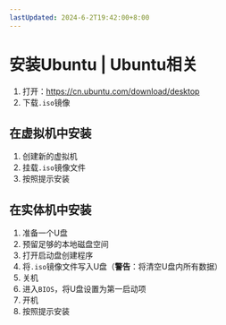 ```yaml
---
lastUpdated: 2024-6-2T19:42:00+8:00
---
```


# 安装Ubuntu | Ubuntu相关

1. 打开：<https://cn.ubuntu.com/download/desktop>
2. 下载```.iso```镜像

## 在虚拟机中安装

1. 创建新的虚拟机
2. 挂载```.iso```镜像文件
3. 按照提示安装

## 在实体机中安装

1. 准备一个U盘
2. 预留足够的本地磁盘空间
3. 打开启动盘创建程序
4. 将```.iso```镜像文件写入U盘（**警告**：将清空U盘内所有数据）
5. 关机
6. 进入```BIOS```，将U盘设置为第一启动项
7. 开机
8. 按照提示安装
